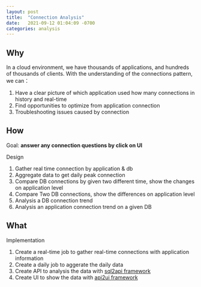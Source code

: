 ```yaml
---
layout: post
title:  "Connection Analysis"
date:   2021-09-12 01:04:09 -0700
categories: analysis
---
```

## Why
In a cloud environment, we have thousands of applications, and hundreds of thousands of clients. With the understanding of the connections pattern, we can：
1. Have a clear picture of which application used how many connections in history and real-time
2. Find opportunities to optimize from application connection
3. Troubleshooting issues caused by connection

## How
Goal: **answer any connection questions by click on UI**

Design
1. Gather real time connection by application & db
2. Aggregate data to get daily peak connection
3. Compare DB connections by given two different time, show the changes on application level
4. Compare Two DB connections, show the differences on application level
5. Analysis a DB connection trend
6. Analysis an application connection trend on a given DB
    
## What
Implementation
1. Create a real-time job to gather real-time connections with application information
2. Create a daily job to aggerate the daily data
4. Create API to analysis the data with [sql2api framework](/automation/2021/09/06/sql2api-framework.html)
5. Create UI to show the data with [api2ui framework](/automation/2021/09/06/api2ui-framework.html)


